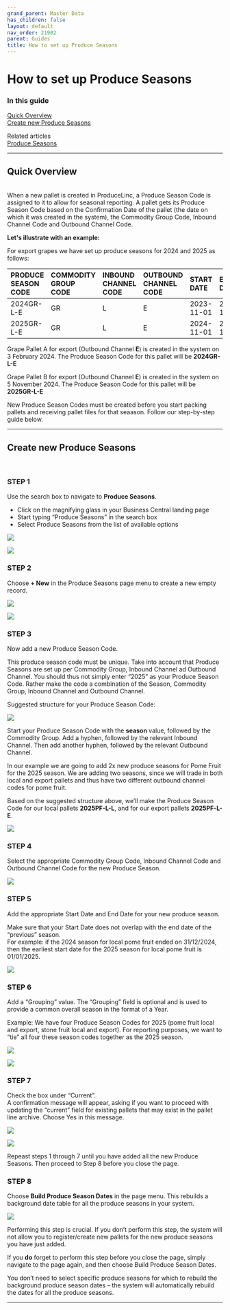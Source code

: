 ```yaml
---
grand_parent: Master Data
has_children: false
layout: default
nav_order: 21902
parent: Guides
title: How to set up Produce Seasons
---
```


# How to set up Produce Seasons

### In this guide

[Quick Overview](#quick-overview)  
[Create new Produce Seasons](#create-new-produce-seasons)  

Related articles
<br/>
[Produce Seasons](/articles/Configuration/Master%20Data/Produce%20Seasons)

---
## Quick Overview
<br/>
When a new pallet is created in ProduceLinc, a Produce Season Code is assigned to it to allow for seasonal reporting.
A pallet gets its Produce Season Code based on the Confirmation Date of the pallet (the date on which it was created in the system), the Commodity Group Code, Inbound Channel Code and Outbound Channel Code.

**Let's illustrate with an example:**
<br/>

For export grapes we have set up produce seasons for 2024 and 2025 as follows:

| PRODUCE SEASON CODE | COMMODITY GROUP CODE | INBOUND CHANNEL CODE | OUTBOUND CHANNEL CODE | START DATE | END DATE |
|:--- |:--- |:--- |:--- | :--- |:--- |
| 2024GR-L-E | GR | L | E | 2023-11-01 | 2024-10-31 |
| 2025GR-L-E | GR | L | E | 2024-11-01 | 2025-10-31 |

Grape Pallet A for export (Outbound Channel **E**) is created in the system on 3 February 2024. The Produce Season Code for this pallet will be **2024GR-L-E**
<br/>

Grape Pallet B for export (Outbound Channel **E**) is created in the system on 5 November 2024. The Produce Season Code for this pallet will be **2025GR-L-E**

New Produce Season Codes must be created before you start packing pallets and receiving pallet files for that seaason. Follow our step-by-step guide below.

---
## Create new Produce Seasons
<br/>

### STEP 1

Use the search box to navigate to **Produce Seasons**.
<br/>
- Click on the magnifying glass in your Business Central landing page
- Start typing “Produce Seasons” in the search box
- Select Produce Seasons from the list of available options

![](/media/KB_Guide_ProduceSeasons_1_SearchBox.jpeg)

![](/media/KB_Guide_ProduceSeasons_2_NavigteToProduceSeasons.jpeg)

### STEP 2

Choose **+ New** in the Produce Seasons page menu to create a new empty record.

![](/media/KB_Guide_ProduceSeasons_3_ChooseNew.jpeg)

![](/media/KB_Guide_ProduceSeasons_4_NewEmptyRecord.jpeg)

### STEP 3

Now add a new Produce Season Code.

This produce season code must be unique. Take into account that Produce Seasons are set up per Commodity Group, Inbound Channel ad Outbound Channel. You should thus not simply enter “2025” as your Produce Season Code. Rather make the code a combination of the Season, Commodity Group, Inbound Channel and Outbound Channel.

Suggested structure for your Produce Season Code:  

![](/media/KB_Guide_ProduceSeasons_5b_GreyBackgroundSeasonCodeStructure.jpeg)

Start your Produce Season Code with the **season** value, followed by the Commodity Group. Add a hyphen, followed by the relevant Inbound Channel. Then add another hyphen, followed by the relevant Outbound Channel.

In our example we are going to add 2x new produce seasons for Pome Fruit for the 2025 season. We are adding two seasons, since we will trade in both local and export pallets and thus have two different outbound channel codes for pome fruit.

Based on the suggested structure above, we’ll make the Produce Season Code for our local pallets **2025PF-L-L**, and for our export pallets **2025PF-L-E**.

![](/media/KB_Guide_ProduceSeasons_5_AddNewCode.jpeg)

### STEP 4

Select the appropriate Commodity Group Code, Inbound Channel Code and Outbound Channel Code for the new Produce Season.

![](/media/KB_Guide_ProduceSeasons_6_AddCommGroup_Channels.jpeg)

### STEP 5

Add the appropriate Start Date and End Date for your new produce season.

Make sure that your Start Date does not overlap with the end date of the “previous” season.
<br/>
For example: if the 2024 season for local pome fruit ended on 31/12/2024, then the earliest start date for the 2025 season for local pome fruit is 01/01/2025.

![](/media/KB_Guide_ProduceSeasons_7_SelectStartAndEndDates.jpeg)

### STEP 6

Add a “Grouping” value. The “Grouping” field is optional and is used to provide a common overall season in the format of a Year.

Example: We have four Produce Season Codes for 2025 (pome fruit local and export, stone fruit local and export). For reporting purposes, we want to “tie” all four these season codes together as the 2025 season.

![](/media/KB_Guide_ProduceSeasons_8_GroupingExample.jpeg)

![](/media/KB_Guide_ProduceSeasons_8a_AddGrouping.jpeg)

### STEP 7

Check the box under “Current”.
<br/> 
A confirmation message will appear, asking if you want to proceed with updating the “current” field for existing pallets that may exist in the pallet line archive. Choose Yes in this message.

![](/media/KB_Guide_ProduceSeasons_8b_MarkAsCurrent.jpeg)

![](/media/KB_Guide_ProduceSeasons_9_CompletedNewProduceSeason.jpeg)

Repeast steps 1 through 7 until you have added all the new Produce Seasons.
Then proceed to Step 8 before you close the page.

### STEP 8

Choose **Build Produce Season Dates** in the page menu. This rebuilds a background date table for all the produce seasons in your system.

![](/media/KB_Guide_ProduceSeasons_10_BuildProduceSeasonDates.jpeg)

Performing this step is crucial. If you don’t perform this step, the system will not allow you to register/create new pallets for the new produce seasons you have just added.

If you **do** forget to perform this step before you close the page, simply navigate to the page again, and then choose Build Produce Season Dates. 

You don’t need to select specific produce seasons for which to rebuild the background produce season dates – the system will automatically rebuild the dates for all the produce seasons. 

---
